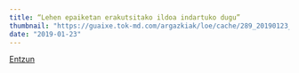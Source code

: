 ```yaml
---
title: “Lehen epaiketan erakutsitako ildoa indartuko dugu”
thumbnail: "https://guaixe.tok-md.com/argazkiak/loe/cache/289_20190123_Altsasukoak_aske_Gurasoak_Auzitegi_Nazionalaren_aurrean%2Bhedab_d4TLnZR_tokikom_735x413.jpg"
date: "2019-01-23"
---
```

[Entzun](https://guaixe.eus/altsasu/1548242772507-lehen-epaiketan-erakutsitako-ildoa-indartuko-dugu)
